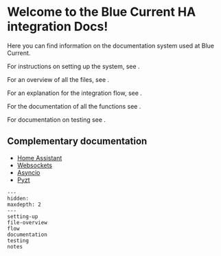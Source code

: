 # Welcome to the Blue Current HA integration Docs!

Here you can find information on the documentation system used at Blue Current.

For instructions on setting up the system, see [](setting-up).

For an overview of all the files, see [](file-overview).

For an explanation for the integration flow, see [](flow).

For the documentation of all the functions see [](documentation).

For documentation on testing see [](testing).

## Complementary documentation

- [Home Assistant](https://developers.home-assistant.io/)
- [Websockets](https://websockets.readthedocs.io/en/stable/)
- [Asyncio](https://docs.python.org/3/library/asyncio.html)
- [Pyzt](https://pypi.org/project/pytz/)

```{toctree}
---
hidden:
maxdepth: 2
---
setting-up
file-overview
flow
documentation
testing
notes
```
